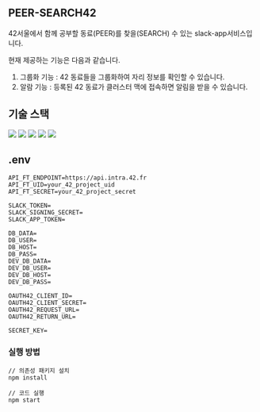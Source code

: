 ## PEER-SEARCH42
42서울에서 함께 공부할 동료(PEER)를 찾을(SEARCH) 수 있는 slack-app서비스입니다.

현재 제공하는 기능은 다음과 같습니다. <br>
1. 그룹화 기능 : 42 동료들을 그룹화하여 자리 정보를 확인할 수 있습니다. <br>
2. 알람 기능   : 등록된 42 동료가 클러스터 맥에 접속하면 알림을 받을 수 있습니다. <br>
  
## 기술 스택
<img src="https://img.shields.io/badge/javascript-F7DF1E?style=for-the-badge&logo=javascript&logoColor=black"> <img src="https://img.shields.io/badge/node.js-339933?style=for-the-badge&logo=Node.js&logoColor=white"> <img src="https://img.shields.io/badge/amazonaws-232F3E?style=for-the-badge&logo=amazonaws&logoColor=white"> <img src="https://img.shields.io/badge/githubaction-181717?style=for-the-badge&logo=github&logoColor=white"> <img src="https://img.shields.io/badge/mysql-4479A1?style=for-the-badge&logo=mysql&logoColor=white">

## .env
```
API_FT_ENDPOINT=https://api.intra.42.fr
API_FT_UID=your_42_project_uid
API_FT_SECRET=your_42_project_secret

SLACK_TOKEN=
SLACK_SIGNING_SECRET=
SLACK_APP_TOKEN=

DB_DATA=
DB_USER=
DB_HOST=
DB_PASS=
DEV_DB_DATA=
DEV_DB_USER=
DEV_DB_HOST=
DEV_DB_PASS=

OAUTH42_CLIENT_ID=
OAUTH42_CLIENT_SECRET=
OAUTH42_REQUEST_URL=
OAUTH42_RETURN_URL=

SECRET_KEY=
```

### 실행 방법
```
// 의존성 패키지 설치
npm install

// 코드 실행
npm start
```
